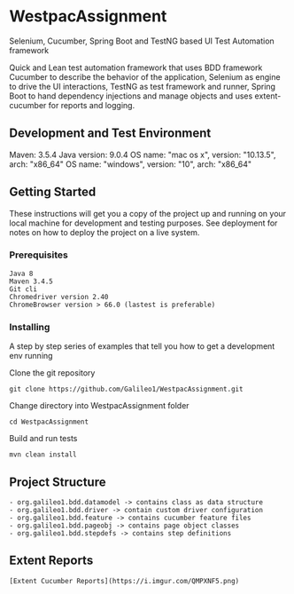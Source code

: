 # WestpacAssignment


Selenium, Cucumber, Spring Boot and TestNG based UI Test Automation framework 

Quick and Lean test automation framework that uses BDD framework Cucumber to describe the behavior of the application,
Selenium as engine to drive the UI interactions, TestNG as test framework and runner, Spring Boot to hand dependency 
injections and manage objects and uses extent-cucumber for reports and logging.

## Development and Test Environment 

Maven: 3.5.4
Java version: 9.0.4
OS name: "mac os x", version: "10.13.5", arch: "x86_64"
OS name: "windows", version: "10", arch: "x86_64"

## Getting Started

These instructions will get you a copy of the project up and running on your local machine for development and testing purposes. See deployment for notes on how to deploy the project on a live system.

### Prerequisites

```
Java 8
Maven 3.4.5
Git cli 
Chromedriver version 2.40
ChromeBrowser version > 66.0 (lastest is preferable)
```

### Installing

A step by step series of examples that tell you how to get a development env running

Clone the git repository 

```
git clone https://github.com/Galileo1/WestpacAssignment.git
```
Change directory into WestpacAssignment folder

```
cd WestpacAssignment
```
Build and run tests 

```
mvn clean install
```

## Project Structure 

```
- org.galileo1.bdd.datamodel -> contains class as data structure
- org.galileo1.bdd.driver -> contain custom driver configuration 
- org.galileo1.bdd.feature -> contains cucumber feature files
- org.galileo1.bdd.pageobj -> contains page object classes
- org.galileo1.bdd.stepdefs -> contains step definitions
```

## Extent Reports 

```
[Extent Cucumber Reports](https://i.imgur.com/QMPXNF5.png)

```
